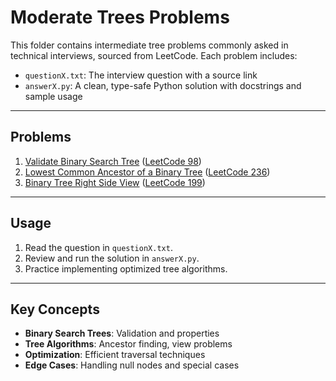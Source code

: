 # Moderate Trees Problems

This folder contains intermediate tree problems commonly asked in technical interviews, sourced from LeetCode. Each problem includes:

- `questionX.txt`: The interview question with a source link
- `answerX.py`: A clean, type-safe Python solution with docstrings and sample usage

---

## Problems

1. [Validate Binary Search Tree](question1.txt) ([LeetCode 98](https://leetcode.com/problems/validate-binary-search-tree/))
2. [Lowest Common Ancestor of a Binary Tree](question2.txt) ([LeetCode 236](https://leetcode.com/problems/lowest-common-ancestor-of-a-binary-tree/))
3. [Binary Tree Right Side View](question3.txt) ([LeetCode 199](https://leetcode.com/problems/binary-tree-right-side-view/))

---

## Usage

1. Read the question in `questionX.txt`.
2. Review and run the solution in `answerX.py`.
3. Practice implementing optimized tree algorithms.

---

## Key Concepts

- **Binary Search Trees**: Validation and properties
- **Tree Algorithms**: Ancestor finding, view problems
- **Optimization**: Efficient traversal techniques
- **Edge Cases**: Handling null nodes and special cases
